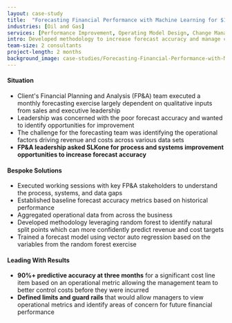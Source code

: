 ```yaml
---
layout: case-study
title:  "Forecasting Financial Performance with Machine Learning for $10B Oil & Gas Organization"
industries: [Oil and Gas]
services: [Performance Improvement, Operating Model Design, Change Management]
intro: Developed methodology to increase forecast accuracy and manage costs​
team-size: 2 consultants
project-length: 2 months
background_image: case-studies/Forecasting-Financial-Performance-with-Machine-Learning-for-$10B-Oil-&-Gas-Organization.jpg
---
```


#### Situation
- Client's Financial Planning and Analysis (FP&A) team executed a monthly forecasting exercise largely dependent on qualitative inputs from sales and executive leadership ​
- Leadership was concerned with the poor forecast accuracy and wanted to identify opportunities for improvement​
- The challenge for the forecasting team was identifying the operational factors driving revenue and costs across various data sets​
- **FP&A leadership asked SLKone for process and systems improvement opportunities to increase forecast accuracy**

#### Bespoke Solutions
- Executed working sessions with key FP&A stakeholders to understand the process, systems, and data gaps​
- Established baseline forecast accuracy metrics based on historical performance​
- Aggregated operational data from across the business ​
- Developed methodology leveraging random forest to identify natural split points which can more confidently predict revenue and cost targets​
- Trained a forecast model using vector auto regression based on the variables from the random forest exercise​

#### Leading With Results
- **90%+ predictive accuracy at three months** for a significant cost line item based on an operational metric allowing the management team to better control costs before they were incurred​
- **Defined limits and guard rails** that would allow managers to view operational metrics and identify areas of concern for future financial performance
